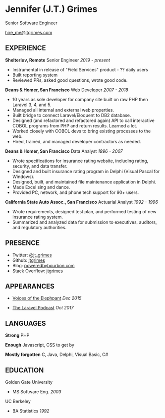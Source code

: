 Jennifer (J.T.) Grimes
======================

Senior Software Engineer

[hire_me@jtgrimes.com](mailto:hire_me@jtgrimes.com)

EXPERIENCE
----------
**Shelterluv, Remote** Senior Engineer _2019 - present_
* Instrumental in release of "Field Services" product - ?? daily users
* Built reporting system
* Reviewed PRs, asked good questions, wrote good code.

**Deans & Homer, San Francisco** Web Developer _2007 - 2018_
* 10 years as sole developer for company site built on raw PHP then Laravel 3, 4, and 5.
* Managed all internal and external web properties.
* Built bridge to connect Laravel/Eloquent to DB2 database.
* Designed (and refactored and refactored again) API to call interactive COBOL programs from PHP and return results. Learned a lot.
* Worked closely with COBOL devs to bring existing processes to the web.
* Hired, trained, and managed developer contractors as needed.

**Deans & Homer, San Francisco** Data Analyst _1996 - 2007_
* Wrote specifications for insurance rating website, including rating, security, and data transfer.
* Designed and built  insurance rating program in Delphi (Visual Pascal for Windows).
* Designed, built, and maintained  file maintenance application in Delphi.
* Made Excel sing and dance.
* Provided PC, network, and phone tech support for 90+ users.

**California State Auto Assoc., San Francisco** Actuarial Analyst _1992 - 1996_
* Wrote requirements, designed test plan, and performed testing of new insurance rating system.
* Summarized and analyzed data for submission to executives, auditors, and regulatory authorities.

PRESENCE
--------
* Twitter: [@jt_grimes](https://twitter.com/jt_grimes/)
* Github: [jtgrimes](https://github.com/jtgrimes)
* Blog: [poweredbybourbon.com](https://poweredbybourbon.com)
* Stack Overflow: [jtgrimes](https://stackoverflow.com/users/1676/j-t-grimes)

APPEARANCES
-----------
* [Voices of the Elephpant](https://voicesoftheelephpant.com/2015/12/29/interview-with-j-t-grimes/) _Dec 2015_

* [The Laravel Podcast](http://www.laravelpodcast.com/74f05992) _Oct 2017_

LANGUAGES
---------
**Strong** PHP

**Enough** Javascript, CSS to get by

**Mostly forgotten** C, Java, Delphi, Visual Basic, C#

EDUCATION
---------
Golden Gate University
* MS Software Eng. _2003_

UC Berkeley
* BA Statistics _1992_

